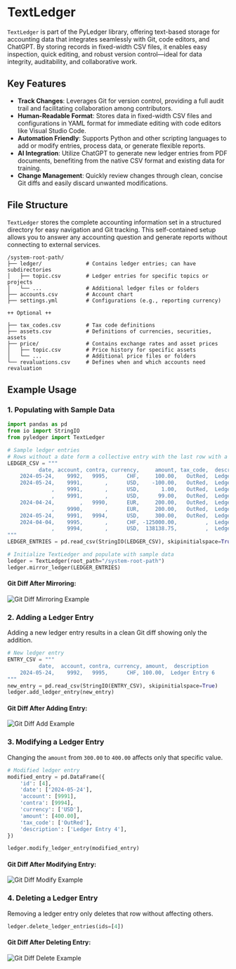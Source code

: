# TextLedger

`TextLedger` is part of the PyLedger library, offering text-based storage for accounting data that integrates seamlessly with Git, code editors, and ChatGPT. By storing records in fixed-width CSV files, it enables easy inspection, quick editing, and robust version control—ideal for data integrity, auditability, and collaborative work.

## Key Features

- **Track Changes**: Leverages Git for version control, providing a full audit trail and facilitating collaboration among contributors.
- **Human-Readable Format**: Stores data in fixed-width CSV files and configurations in YAML format for immediate editing with code editors like Visual Studio Code.
- **Automation Friendly**: Supports Python and other scripting languages to add or modify entries, process data, or generate flexible reports.
- **AI Integration**: Utilize ChatGPT to generate new ledger entries from PDF documents, benefiting from the native CSV format and existing data for training.
- **Change Management**: Quickly review changes through clean, concise Git diffs and easily discard unwanted modifications.

## File Structure

`TextLedger` stores the complete accounting information set in a structured directory for easy navigation and Git tracking. This self-contained setup allows you to answer any accounting question and generate reports without connecting to external services.

```
/system-root-path/
├── ledger/              # Contains ledger entries; can have subdirectories
│   ├── topic.csv        # Ledger entries for specific topics or projects
│   └── ...              # Additional ledger files or folders
├── accounts.csv         # Account chart
├── settings.yml         # Configurations (e.g., reporting currency)

++ Optional ++

├── tax_codes.csv        # Tax code definitions
├── assets.csv           # Definitions of currencies, securities, assets
├── price/               # Contains exchange rates and asset prices
│   ├── topic.csv        # Price history for specific assets
│   └── ...              # Additional price files or folders
└── revaluations.csv     # Defines when and which accounts need revaluation
```

## Example Usage

### 1. Populating with Sample Data

```python
import pandas as pd
from io import StringIO
from pyledger import TextLedger

# Sample ledger entries
# Rows without a date form a collective entry with the last row with a date
LEDGER_CSV = """
          date, account, contra, currency,     amount, tax_code,  description
    2024-05-24,    9992,   9995,      CHF,     100.00,   OutRed,  Ledger Entry 1
    2024-05-24,    9991,       ,      USD,    -100.00,   OutRed,  Ledger Entry 2
              ,    9991,       ,      USD,       1.00,   OutRed,  Ledger Entry 2
              ,    9991,       ,      USD,      99.00,   OutRed,  Ledger Entry 2
    2024-04-24,        ,   9990,      EUR,     200.00,   OutRed,  Ledger Entry 3
              ,    9990,       ,      EUR,     200.00,   OutRed,  Ledger Entry 3
    2024-05-24,    9991,   9994,      USD,     300.00,   OutRed,  Ledger Entry 4
    2024-04-04,    9995,       ,      CHF, -125000.00,         ,  Ledger Entry 5
              ,    9994,       ,      USD,  138138.75,         ,  Ledger Entry 5
"""
LEDGER_ENTRIES = pd.read_csv(StringIO(LEDGER_CSV), skipinitialspace=True)

# Initialize TextLedger and populate with sample data
ledger = TextLedger(root_path="/system-root-path")
ledger.mirror_ledger(LEDGER_ENTRIES)
```

#### Git Diff After Mirroring:

![Git Diff Mirroring Example](/assets/git-diff-mirroring.png)

### 2. Adding a Ledger Entry

Adding a new ledger entry results in a clean Git diff showing only the addition.

```python
# New ledger entry
ENTRY_CSV = """
          date,  account, contra, currency, amount,  description
    2024-05-24,    9992,   9995,      CHF, 100.00,  Ledger Entry 6
"""
new_entry = pd.read_csv(StringIO(ENTRY_CSV), skipinitialspace=True)
ledger.add_ledger_entry(new_entry)
```

#### Git Diff After Adding Entry:

![Git Diff Add Example](/assets/git-diff-add.png)

### 3. Modifying a Ledger Entry

Changing the `amount` from `300.00` to `400.00` affects only that specific value.

```python
# Modified ledger entry
modified_entry = pd.DataFrame({
    'id': [4],
    'date': ['2024-05-24'],
    'account': [9991],
    'contra': [9994],
    'currency': ['USD'],
    'amount': [400.00],
    'tax_code': ['OutRed'],
    'description': ['Ledger Entry 4'],
})

ledger.modify_ledger_entry(modified_entry)
```

#### Git Diff After Modifying Entry:

![Git Diff Modify Example](/assets/git-diff-modify.png)

### 4. Deleting a Ledger Entry

Removing a ledger entry only deletes that row without affecting others.

```python
ledger.delete_ledger_entries(ids=[4])
```

#### Git Diff After Deleting Entry:

![Git Diff Delete Example](/assets/git-diff-delete.png)
